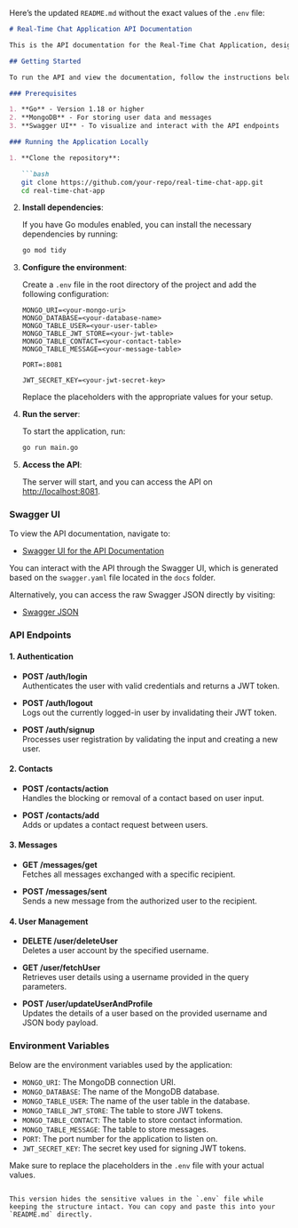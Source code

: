 Here’s the updated `README.md` without the exact values of the `.env` file:

```markdown
# Real-Time Chat Application API Documentation

This is the API documentation for the Real-Time Chat Application, designed to facilitate user authentication, message handling, contact management, and user profile updates. The API follows the Swagger 2.0 specification.

## Getting Started

To run the API and view the documentation, follow the instructions below.

### Prerequisites

1. **Go** - Version 1.18 or higher
2. **MongoDB** - For storing user data and messages
3. **Swagger UI** - To visualize and interact with the API endpoints

### Running the Application Locally

1. **Clone the repository**:

   ```bash
   git clone https://github.com/your-repo/real-time-chat-app.git
   cd real-time-chat-app
   ```

2. **Install dependencies**:

   If you have Go modules enabled, you can install the necessary dependencies by running:

   ```bash
   go mod tidy
   ```

3. **Configure the environment**:

   Create a `.env` file in the root directory of the project and add the following configuration:

   ```env
   MONGO_URI=<your-mongo-uri>
   MONGO_DATABASE=<your-database-name>
   MONGO_TABLE_USER=<your-user-table>
   MONGO_TABLE_JWT_STORE=<your-jwt-table>
   MONGO_TABLE_CONTACT=<your-contact-table>
   MONGO_TABLE_MESSAGE=<your-message-table>

   PORT=:8081

   JWT_SECRET_KEY=<your-jwt-secret-key>
   ```

   Replace the placeholders with the appropriate values for your setup.

4. **Run the server**:

   To start the application, run:

   ```bash
   go run main.go
   ```

5. **Access the API**:

   The server will start, and you can access the API on [http://localhost:8081](http://localhost:8081).

### Swagger UI

To view the API documentation, navigate to:

- [Swagger UI for the API Documentation](http://localhost:8081/swagger/index.html)

You can interact with the API through the Swagger UI, which is generated based on the `swagger.yaml` file located in the `docs` folder.

Alternatively, you can access the raw Swagger JSON directly by visiting:

- [Swagger JSON](http://localhost:8081/swagger.json)

### API Endpoints

#### 1. Authentication

- **POST /auth/login**  
  Authenticates the user with valid credentials and returns a JWT token.

- **POST /auth/logout**  
  Logs out the currently logged-in user by invalidating their JWT token.

- **POST /auth/signup**  
  Processes user registration by validating the input and creating a new user.

#### 2. Contacts

- **POST /contacts/action**  
  Handles the blocking or removal of a contact based on user input.

- **POST /contacts/add**  
  Adds or updates a contact request between users.

#### 3. Messages

- **GET /messages/get**  
  Fetches all messages exchanged with a specific recipient.

- **POST /messages/sent**  
  Sends a new message from the authorized user to the recipient.

#### 4. User Management

- **DELETE /user/deleteUser**  
  Deletes a user account by the specified username.

- **GET /user/fetchUser**  
  Retrieves user details using a username provided in the query parameters.

- **POST /user/updateUserAndProfile**  
  Updates the details of a user based on the provided username and JSON body payload.

### Environment Variables

Below are the environment variables used by the application:

- `MONGO_URI`: The MongoDB connection URI.
- `MONGO_DATABASE`: The name of the MongoDB database.
- `MONGO_TABLE_USER`: The name of the user table in the database.
- `MONGO_TABLE_JWT_STORE`: The table to store JWT tokens.
- `MONGO_TABLE_CONTACT`: The table to store contact information.
- `MONGO_TABLE_MESSAGE`: The table to store messages.
- `PORT`: The port number for the application to listen on.
- `JWT_SECRET_KEY`: The secret key used for signing JWT tokens.

Make sure to replace the placeholders in the `.env` file with your actual values.
```

This version hides the sensitive values in the `.env` file while keeping the structure intact. You can copy and paste this into your `README.md` directly.
